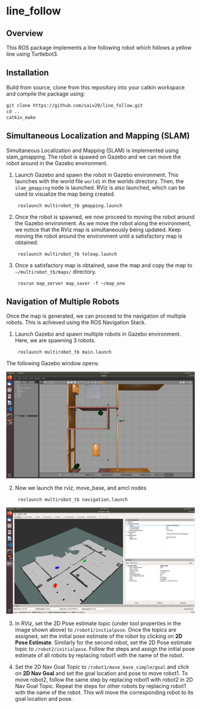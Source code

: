 # line_follow

## Overview

This ROS package implements a line following robot which follows a yellow line using Turtlebot3. 
## Installation

Build from source, clone from this repository into your catkin workspace and compile the package using:
  
    git clone https://github.com/saiv20/line_follow.git
    cd ..
    catkin_make

## Simultaneous Localization and Mapping (SLAM)

Simultaneous Localization and Mapping (SLAM) is implemented using slam_gmapping. The robot is spawed on Gazebo and we can move the robot around in the Gazebo environment.  

1. Launch Gazebo and spawn the robot in Gazebo environment. This launches with the world file `world1` in the worlds directory. Then, the `slam_gmapping` node is launched. RViz is also launched, which can be used to visualize the map being created.

	    roslaunch multirobot_tb gmapping.launch

2. Once the robot is spawned, we now proceed to moving the robot around the Gazebo environment. As we move the robot along the environment, we notice that the RViz map is simultaneously being updated. Keep moving the robot around the environment until a satisfactory map is obtained. 

	    roslaunch multirobot_tb teleop.launch
            
3. Once a satisfactory map is obtained, save the map and copy the map to `~/multirobot_tb/maps/` directory.
	      
        rosrun map_server map_saver -f ~/map_one
  
## Navigation of Multiple Robots

Once the map is generated, we can proceed to the navigation of multiple robots. This is achieved using the ROS Navigation Stack.  

1. Launch Gazebo and spawn multiple robots in Gazebo environment. Here, we are spawning 3 robots.

	    roslaunch multirobot_tb main.launch

The following Gazebo window opens:

![Gzb](https://github.com/saiv20/multirobot_tb/blob/main/imgs/S1.png)

2. Now we launch the rviz, move_base, and amcl nodes 

	    roslaunch multirobot_tb navigation.launch
	
![RViz](https://github.com/saiv20/multirobot_tb/blob/main/imgs/S2.png)
            
3. In RViz, set the 2D Pose estimate topic (under tool properties in the image shown above) to `/robot1/initialpose`. Once the topics are assigned, set the initial pose estimate of the robot by clicking on **2D Pose Estimate**. Similarly for the second robot, set the 2D Pose estimate topic to `/robot2/initialpose`. Follow the steps and assign the initial pose estimate of all robots by replacing robot1 with the name of the robot.

4. Set the 2D Nav Goal Topic to `/robot1/move_base_simple/goal` and click on **2D Nav Goal** and set the goal location and pose to move robot1. To move robot2, follow the same step by replacing robot1 with robot2 in 2D Nav Goal Topic. Repeat the steps for other robots by replacing robot1 with the name of the robot. This will move the corresponding robot to its goal location and pose.
  
  
